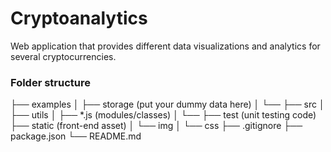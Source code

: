 # Cryptoanalytics
Web application that provides different data visualizations and analytics for several cryptocurrencies.


### Folder structure
├── examples
│   ├── storage (put your dummy data here)
│   └──
├── src
│   ├── utils
│   ├── *.js (modules/classes)
│   └──
├── test (unit testing code)
├── static (front-end asset)
│   └── img
│   └── css
├── .gitignore
├── package.json
└── README.md